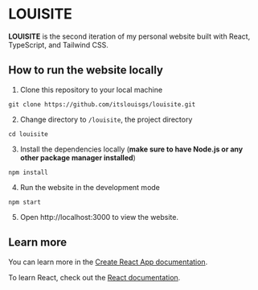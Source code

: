 # LOUISITE

**LOUISITE** is the second iteration of my personal website built with React, TypeScript, and Tailwind CSS.

## How to run the website locally
1. Clone this repository to your local machine
```
git clone https://github.com/itslouisgs/louisite.git
```

2. Change directory to `/louisite`, the project directory
```
cd louisite
```

3. Install the dependencies locally (**make sure to have Node.js or any other package manager installed**)
```
npm install
```

4. Run the website in the development mode
```
npm start
```

5. Open http://localhost:3000 to view the website.

## Learn more
You can learn more in the [Create React App documentation](https://facebook.github.io/create-react-app/docs/getting-started).

To learn React, check out the [React documentation](https://reactjs.org/).